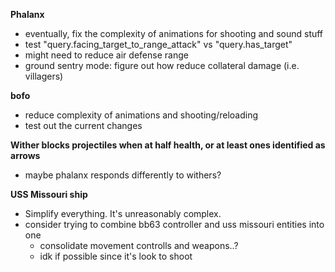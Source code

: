 **Phalanx**
- eventually, fix the complexity of animations for shooting and sound stuff
- test "query.facing_target_to_range_attack" vs "query.has_target"
- might need to reduce air defense range
- ground sentry mode: figure out how reduce collateral damage (i.e. villagers)


**bofo**
- reduce complexity of animations and shooting/reloading
- test out the current changes

**Wither blocks projectiles when at half health, or at least ones identified as arrows**
- maybe phalanx responds differently to withers?

**USS Missouri ship**
- Simplify everything. It's unreasonably complex.
- consider trying to combine bb63 controller and uss missouri entities into one
  - consolidate movement controlls and weapons..?
  - idk if possible since it's look to shoot